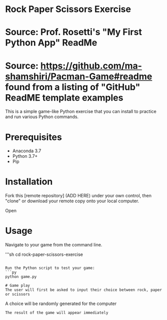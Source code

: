 # Rock Paper Scissors Exercise
# Source: Prof. Rosetti's "My First Python App" ReadMe
# Source: https://github.com/ma-shamshiri/Pacman-Game#readme found from a listing of "GitHub" ReadME template examples
This is a simple game-like Python exercise that you can install to practice and run various Python commands.

# Prerequisites
+ Anaconda 3.7
+ Python 3.7+
+ Pip

# Installation
Fork this [remote repository] (ADD HERE) under your own control, then "clone" or download your remote copy onto your local computer.

Open

# Usage
Navigate to your game from the command line.

'''sh
cd rock-paper-scissors-exercise
```

Run the Python script to test your game:
```py
python game.py

# Game play
The user will first be asked to input their choice between rock, paper or scissors
```
A choice will be randomly generated for the computer
```
The result of the game will appear immediately
```
